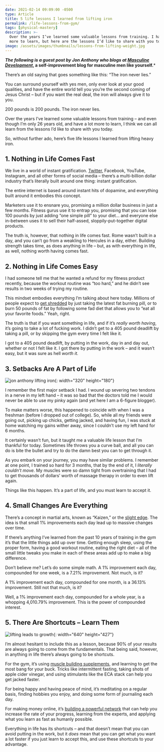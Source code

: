 ```yaml
---
date: 2021-02-14 09:09:00 -0500
type: Article
title: 5 life lessons I learned from lifting iron
permalink: /life-lessons-from-gym/
tags: [physical-mastery]
description: >-
  Over the years I’ve learned some valuable lessons from training. I have a lot
  more to learn, but here are the lessons I’d like to share with you today.
image: /assets/images/thumbnails/lessons-from-lifting-weight.jpg
---
```

***The following is a guest post by Jon Anthony who blogs at [Masculine Development](https://www.masculinedevelopment.com/)*, a self-improvement blog for masculine men like yourself.**\*

There’s an old saying that goes something like this: “The iron never lies.”

You can surround yourself with yes men, only ever look at your good qualities, and have the entire world tell you you’re the second coming of Jesus Christ – but if you want the real deal, the iron will always give it to you.

200 pounds is 200 pounds. The iron never lies.

Over the years I’ve learned some valuable lessons from training – and even though I’m only 26 years old, and have a lot more to learn, I think we can all learn from the lessons I’d like to share with you today.

So, without further ado, here’s five life lessons I learned from lifting heavy iron.

## **1\. Nothing in Life Comes Fast**

We live in a world of instant gratification. [Twitter](https://edlatimore.com/how-to-grow-your-twitter-following/), Facebook, YouTube, Instagram, and all other forms of social media – there’s a multi-billion dollar industry that’s literally built around one thing: instant gratification.

The entire internet is based around instant hits of dopamine, and everything built around it embodies this concept.

Marketers use it to ensnare you, promising a million dollar business in just a few months. Fitness gurus use it to entrap you, promising that you can lose 100 pounds by just adding “one simple pill” to your diet… and everyone else in-between uses it to sell their half-assed, sloppily-put-together digital products.

The truth is, however, that nothing in life comes fast. Rome wasn’t built in a day, and you can’t go from a weakling to Hercules in a day, either. Building strength takes time, as does anything in life – but, as with everything in life, as well, nothing worth having comes fast.

## **2\. Nothing in Life Comes Easy**

I had someone tell me that he wanted a refund for my fitness product recently, because the workout routine was “too hard,” and he didn’t see results in two weeks of trying my routine.

This mindset embodies everything I’m talking about here today. Millions of people expect to [get shredded](https://www.masculinedevelopment.com/6-tips-how-to-shred-body-fat/) by just taking the latest fat burning pill, or to burn 50 pounds of fat by following some fad diet that allows you to “eat all your favorite foods.” Yeah, right.

The truth is that if you want something in life, and if it’s *really worth having*, it’s going to take a lot of fucking work. I didn’t get to a 405 pound deadlift by taking a pill, or by skipping the gym every time I felt like it.

I got to a 405 pound deadlift, by putting in the work, day in and day out, whether or not I felt like it. I got there by putting in the work – and it wasn’t easy, but it was sure as hell *worth it.*

## **3\. Setbacks Are A Part of Life**

![jon anthony lifting iron](/assets/images/posts/2021/lessons-from-setbacks-in-life-1.jpg "jon anthony lifting iron"){: width="320" height="180"}

I remember the first major setback I had. I wound up severing two tendons in a nerve in my left hand – it was so bad that the doctors told me I would never be able to use my pinky again (and yet here I am a 6-figure blogger).

To make matters worse, this happened to coincide with when I was a freshman (before I dropped out of college). So, while all my friends were going out, picking up chicks, getting jacked, and having fun, I was stuck at home watching my gains wither away, since I couldn’t use my left hand for 6 months.

It certainly wasn’t fun, but it taught me a valuable life lesson that I’m thankful for today. Sometimes life throws you a curve ball, and all you can do is bite the bullet and try to do the damn best you can to get through it.

As you embark on your journey, you may have similar problems. I remember at one point, I trained so hard for 3 months, that by the end of it, I *literally couldn’t move.* My muscles were so damn tight from overtraining that I had to get thousands of dollars’ worth of massage therapy in order to even lift again.

Things like this happen. It’s a part of life, and you must learn to accept it.

## **4\. Small Changes Are Everything**

There’s a concept in martial arts, known as “Kaizen,” or the [slight edge](https://www.masculinedevelopment.com/slight-edge-will-transform-life/). The idea is that small 1% improvements each day lead up to massive changes over time.

If there’s anything I’ve learned from the past 10 years of training in the gym it’s that the little things add up over time. Getting enough sleep, using the proper form, having a good workout routine, eating the right diet – all of the small little tweaks you make in each of these areas add up to make a big difference.

Don’t believe me? Let’s do some simple math. A 1% improvement each day, compounded for one week, is a 7.21% improvement. Not much, is it?

A 1% improvement each day, compounded for one month, is a 36.13% improvement. Still not that much, is it?

Well, a 1% improvement each day, compounded for a whole year, is a whopping 4,010.79% improvement. This is the power of compounded interest.

## **5\. There Are Shortcuts – Learn Them**

![lifting leads to growth](/assets/images/posts/2021/lessons-from-small-improvements.jpg "lifting leads to growth"){: width="640" height="427"}

I’m almost hesitant to include this as a lesson, because 90% of your results are always going to come from the fundamentals. That being said, however, in anything in life there’s always going to be shortcuts.

For the gym, it’s using [muscle building supplements](https://www.masculinedevelopment.com/4-fundamental-supplements-building-muscle/), and learning to get the most bang for your buck. Tricks like intermittent fasting, taking shots of apple cider vinegar, and using stimulants like the ECA stack can help you get jacked faster.

For being happy and having peace of mind, it’s meditating on a regular basis, finding hobbies you enjoy, and doing some form of journaling each day.

For making money online, it’s [building a powerful network](/how-to-network/) that can help you increase the rate of your progress, learning from the experts, and applying what you learn as fast as humanly possible.

Everything in life has its shortcuts – and that doesn’t mean that you can avoid putting in the work, but it *does* mean that you can get what you want a lot faster if you just learn to accept this, and use these shortcuts to your advantage.
